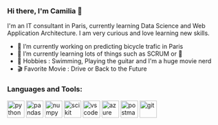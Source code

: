 ### Hi there, I'm Camilia 👋


I'm an IT consultant in Paris, currently learning Data Science and Web Application Architecture. I am very curious and love learning new skills.
- 🔭 I’m currently working on predicting bicycle trafic in Paris
- 🌱 I’m currently learning lots of things such as SCRUM or 🎸
- 🧶 Hobbies : Swimming, Playing the guitar and I'm a huge movie nerd
- 🎬 Favorite Movie : Drive or Back to the Future

<h3 align="left">Languages and Tools:</h3>
<p align="left"> <img src="https://cdn.jsdelivr.net/gh/devicons/devicon/icons/python/python-original-wordmark.svg" alt="python" width="40" height="40"/>
<img src="https://cdn.jsdelivr.net/gh/devicons/devicon/icons/pandas/pandas-original-wordmark.svg" alt="pandas" width="40" height="40"/> 
<img src="https://cdn.jsdelivr.net/gh/devicons/devicon/icons/numpy/numpy-original.svg" alt="numpy" width="40" height="40"/> 
<img src="https://upload.wikimedia.org/wikipedia/commons/0/05/Scikit_learn_logo_small.svg" alt="scikit" width="40" height="40"/>
<img src="https://cdn.jsdelivr.net/gh/devicons/devicon/icons/vscode/vscode-original.svg" alt="vscode" width="40" height="40"/>
<img src="https://cdn.jsdelivr.net/gh/devicons/devicon/icons/azure/azure-original.svg" alt="azure" width="40" height="40"/> 
<img src="https://www.vectorlogo.zone/logos/getpostman/getpostman-icon.svg" alt="postman" width="40" height="40"/> 
<img src="https://cdn.jsdelivr.net/gh/devicons/devicon/icons/github/github-original-wordmark.svg" alt="git" width="40" height="40"/>
</p>
